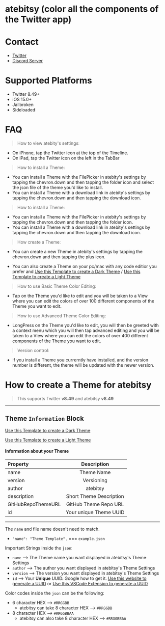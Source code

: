 # atebitsy (color all the components of the Twitter app)

# Contact
* [Twitter](https://twitter.com/atebitsy)
* [Discord Server](https://discord.gg/G3t9CMbDe4) 

# Supported Platforms
* Twitter 8.49+
* iOS 15.0+
* Jailbroken
* Sideloaded

# FAQ

> How to view atebity's settings:
* On iPhone, tap the Twitter icon at the top of the Timeline.
* On iPad, tap the Twitter icon on the left in the TabBar

> How to install a Theme:
* You can install a Theme with the FilePicker in atebity's settings by tapping the chevron.down and then tapping the folder icon and select the json file of the theme you'd like to install.
* You can install a Theme with a download link in atebity's settings by tapping the chevron.down and then tapping the download icon.

> How to install a Theme:
* You can install a Theme with the FilePicker in atebity's settings by tapping the chevron.down and then tapping the folder icon.
* You can install a Theme with a download link in atebity's settings by tapping the chevron.down and then tapping the download icon.

> How create a Theme:
* You can create a new Theme in atebity's settings by tapping the chevron.down and then tapping the plus icon.

* You can also create a Theme on your pc/mac with any code editior you prefer and
[Use this Template to create a Dark Theme](https://github.com/atebitsy/theme-template) / [Use this Template to create a Light Theme](https://github.com/atebitsy/theme-template) 

> How to use Basic Theme Color Editing:
* Tap on the Theme you'd like to edit and you will be taken to a View where you can edit the colors of over 100 different components of the Theme you want to edit.

> How to use Advanced Theme Color Editing:
* LongPress on the Theme you'd like to edit, you will then be greeted with a context menu which you will then tap advanced editing and you will be taken to a View where you can edit the colors of over 400 different components of the Theme you want to edit.

> Version control:
* If you install a Theme you currerntly have installed, and the version number is different, the theme will be updated with the newer version.

# How to create a Theme for atebitsy
> This supports Twitter **v8.49** and atebitsy **v8.49**

- - - -

## **Theme `Information` Block**
[Use this Template to create a Dark Theme](https://github.com/atebitsy/theme-template)

[Use this Template to create a Light Theme](https://github.com/atebitsy/theme-template)

#### Information about your Theme
| Property        | Description       |
|:--------------- | :---------------: |
| name            | Theme Name        |
| version         | Versioning        |
| author     | atebitsy |
| description     | Short Theme Description |
| GitHubRepoThemeURL     | GitHub Theme Repo URL |
| id              | Your unique Theme UUID  |

- - - -

The `name` and file name doesn't need to match.
  - `"name": "Theme Template",` === `example.json`

Important Strings inside the `json`:
* `name` --> The Theme name you want displayed in atebitsy's Theme Settings
* `author` --> The author you want displayed in atebitsy's Theme Settings
* `version` --> The version you want displayed in atebitsy's Theme Settings
* `id` --> Your **Unique** UUID. Google how to get it. [Use this website to generate a UUID](https://www.uuidgenerator.net) or 
[Use this VSCode Extension to generate a UUID](https://marketplace.visualstudio.com/items?itemName=netcorext.uuid-generator) 

Color codes inside the `json` can be the following:
* 6 character HEX --> `#RRGGBB`
  * atebitsy can take 8 character HEX --> `#RRGGBB`
* 8 character HEX --> `#RRGGBBAA`
  * atebitsy can also take 8 character HEX --> `#RRGGBBAA`
